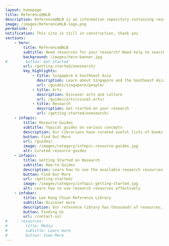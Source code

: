```yaml
---
layout: homepage
title: Reference@NLB
description: Reference@NLB is an information repository containing resource guides, research guides and how-to guides to provide you with the necessary details to kickstart your research journey. Guides covering both print and online materials deal with general topics on Singapore & Southeast Asia, Arts, Business, Science & Technology, and Social Science & Humanities.
image: /images/ReferenceNLB-logo.png
permalink: /
notification: This site is still in construction, thank you
sections:
    - hero:
        title: Reference@NLB
        subtitle: Need resources for your research? Need help to search online databases? <br>Or simply curious about what the National Library has to offer? <br>Browse our online guides to discover a world of knowledge right at your fingertips!
        background: /images/hero-banner.jpg
#        button: Get Started
        url: /getting-started/onesearch/
        key_highlights:
            - title: Singapore & Southeast Asia
              description: Learn about Singapore and the Southeast Asia region
              url: /guides/singapore/people/
            - title: Arts
              description: Discover arts and culture
              url: /guides/arts/visual-arts/
            - title: Research
              description: Get started on your research
              url: /getting-started/onesearch/
    - infopic:
        title: Resource Guides
        subtitle: Topical guides on various concepts
        description: Our librarians have curated useful lists of books, online resources, videos and more to introduce a diverse range of broad topics
        button: Find Out More
        url: /guides/
        image: /images/category/infopic-resource-guides.jpg
        alt: Curated resource guides
    - infopic:
        title: Getting Started on Research
        subtitle: How-to Guides
        description: Learn how to use the available research resources effectively
        button: Find Out More
        url: /getting-started/
        image: /images/category/infopic-getting-started.jpg
        alt: Learn how to use research resources effectively
    - infobar:
        title: Lee Kong Chian Reference Library
        subtitle: Discover more
        description: Our reference library has thousands of resources, online and print, free-to-use for your research
        button: Finding Us
        url: /contact-us/
#    - resources:
#        title: Media
#        subtitle: Learn more
#        button: View More
---
```

